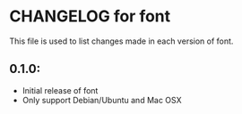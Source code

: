 # CHANGELOG for font

This file is used to list changes made in each version of font.

## 0.1.0:

* Initial release of font
* Only support Debian/Ubuntu and Mac OSX

